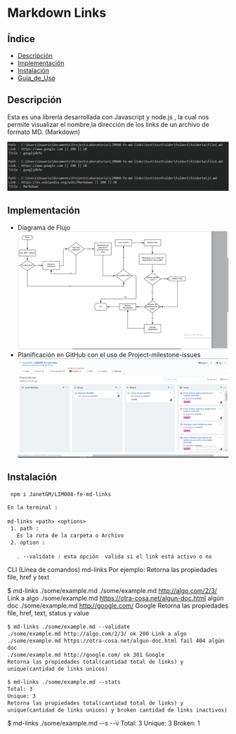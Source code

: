 # Markdown Links

## Índice
* [Descripción](#descripción)
* [Implementación](#implementación)
* [Instalación](#instalación)
* [Guía_de_Uso](#guía-de-uso)

## Descripción
Esta es una librería desarrollada con Javascript y node.js , la cual nos permite visualizar el nombre,la dirección de los links de un archivo de formato MD. (Markdown)

![imagen](/img/consola.png)

## Implementación
- Diagrama de Flujo
![imagen](img\flujo.png)
- Planificación en GitHub con el uso de Project-milestone-issues
![imagen](img\tablero.png)

## Instalación 
```
 npm i JanetGM/LIM008-fe-md-links
```
```
En la terminal : 

md-links <path> <options>
 1. path : 
   Es la ruta de la carpeta o Archivo
 2. option : 
   
   . --validate : esta opción  valida si el link está activo o no

```
CLI (Línea de comandos)
md-links <path> <options>
Por ejemplo: Retorna las propiedades file, href y text

$ md-links ./some/example.md
./some/example.md http://algo.com/2/3/ Link a algo
./some/example.md https://otra-cosa.net/algun-doc.html algún doc
./some/example.md http://google.com/ Google
Retorna las propiedades file, href, text, status y value
```
$ md-links ./some/example.md --validate
./some/example.md http://algo.com/2/3/ ok 200 Link a algo
./some/example.md https://otra-cosa.net/algun-doc.html fail 404 algún doc
./some/example.md http://google.com/ ok 301 Google
Retorna las propiedades total(cantidad total de links) y unique(cantidad de links unicos)
````
```
$ md-links ./some/example.md --stats
Total: 3
Unique: 3
Retorna las propiedades total(cantidad total de links) y unique(cantidad de links unicos) y broken cantidad de links inactivos)
``` 
$ md-links ./some/example.md --s --v
Total: 3
Unique: 3
Broken: 1
